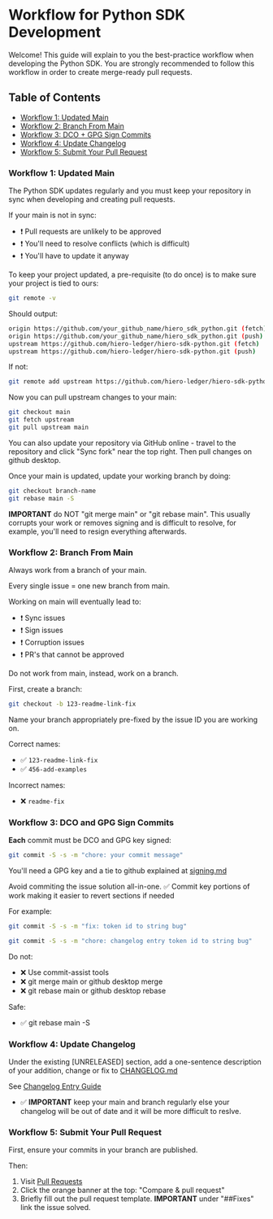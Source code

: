 # Workflow for Python SDK Development

Welcome! 
This guide will explain to you the best-practice workflow when developing the Python SDK.
You are strongly recommended to follow this workflow in order to create merge-ready pull requests.

## Table of Contents
- [Workflow 1: Updated Main](#workflow-1-updated-main)
- [Workflow 2: Branch From Main](#workflow-2-branch-from-main)
- [Workflow 3: DCO + GPG Sign Commits](#workflow-3-dco-and-gpg-sign-commits)
- [Workflow 4: Update Changelog](#workflow-4-update-changelog)
- [Workflow 5: Submit Your Pull Request](#workflow-5-submit-your-pull-request)

### Workflow 1: Updated Main
The Python SDK updates regularly and you must keep your repository in sync when developing and creating pull requests. 

If your main is not in sync:
- ❗ Pull requests are unlikely to be approved
- ❗ You'll need to resolve conflicts (which is difficult)
- ❗ You'll have to update it anyway

To keep your project updated, a pre-requisite (to do once) is to make sure your project is tied to ours:
```bash
git remote -v
```

Should output:
```bash
origin https://github.com/your_github_name/hiero_sdk_python.git (fetch)
origin https://github.com/your_github_name/hiero_sdk_python.git (push)
upstream https://github.com/hiero-ledger/hiero-sdk-python.git (fetch)
upstream https://github.com/hiero-ledger/hiero-sdk-python.git (push)
```

If not:
```bash
git remote add upstream https://github.com/hiero-ledger/hiero-sdk-python.git
```

Now you can pull upstream changes to your main:
```bash
git checkout main
git fetch upstream
git pull upstream main
```
You can also update your repository via GitHub online - travel to the repository and click "Sync fork" near the top right. Then pull changes on github desktop.

Once your main is updated, update your working branch by doing:
```bash
git checkout branch-name
git rebase main -S
```
**IMPORTANT** do NOT "git merge main" or "git rebase main". This usually corrupts your work or removes signing and is difficult to resolve, for example, you'll need to resign everything afterwards.


### Workflow 2: Branch From Main

Always work from a branch of your main.

Every single issue = one new branch from main.

Working on main will eventually lead to:
- ❗ Sync issues
- ❗ Sign issues
- ❗ Corruption issues
- ❗ PR's that cannot be approved

Do not work from main, instead, work on a branch.

First, create a branch:
```bash
git checkout -b 123-readme-link-fix
```

Name your branch appropriately pre-fixed by the issue ID you are working on.

Correct names:
- ✅ `123-readme-link-fix`
- ✅ `456-add-examples`

Incorrect names:
- ❌ `readme-fix`


### Workflow 3: DCO and GPG Sign Commits
**Each** commit must be DCO and GPG key signed:

```bash
git commit -S -s -m "chore: your commit message"
```

You'll need a GPG key and a tie to github explained at [signing.md](/docs/sdk_developers/signing.md)

Avoid commiting the issue solution all-in-one.
✅ Commit key portions of work making it easier to revert sections if needed

For example:
```bash
git commit -S -s -m "fix: token id to string bug"
```

```bash
git commit -S -s -m "chore: changelog entry token id to string bug"
```

Do not:
- ❌ Use commit-assist tools
- ❌ git merge main or github desktop merge
- ❌ git rebase main or github desktop rebase

Safe:
- ✅ git rebase main -S 

### Workflow 4: Update Changelog
Under the existing [UNRELEASED] section, add a one-sentence description of your addition, change or fix to [CHANGELOG.md](/./CHANGELOG.md)

See [Changelog Entry Guide](/docs/sdk_developers/changelog_entry.md)

- ✅ **IMPORTANT** keep your main and branch regularly else your changelog will be out of date and it will be more difficult to reslve.


### Workflow 5: Submit Your Pull Request
First, ensure your commits in your branch are published.

Then:
1. Visit [Pull Requests](https://github.com/hiero-ledger/hiero-sdk-python/pulls)
2. Click the orange banner at the top: "Compare & pull request"
3. Briefly fill out the pull request template.
**IMPORTANT** under "##Fixes" link the issue solved.

